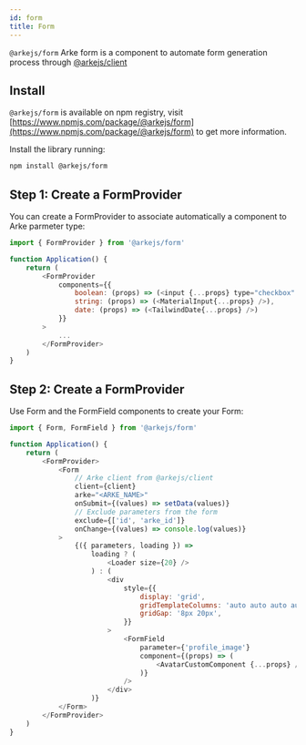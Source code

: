```yaml
---
id: form
title: Form
---
```


`@arkejs/form` Arke form is a component to automate form generation process 
through [@arkejs/client](client-js.md)

## Install

`@arkejs/form` is available on npm registry, visit 
[https://www.npmjs.com/package/@arkejs/form](https://www.npmjs.com/package/@arkejs/form)
to get more information.

Install the library running:

```sh
npm install @arkejs/form
```

## Step 1: Create a FormProvider

You can create a FormProvider to associate automatically a component to Arke parmeter type:

```js
import { FormProvider } from '@arkejs/form'

function Application() {
    return (
        <FormProvider
            components={{
                boolean: (props) => (<input {...props} type="checkbox" />),
                string: (props) => (<MaterialInput{...props} />),
                date: (props) => (<TailwindDate{...props} />)
            }}
        >
            ...
        </FormProvider>
    )
}
```

## Step 2: Create a FormProvider

Use Form and the FormField components to create your Form:

```js
import { Form, FormField } from '@arkejs/form'

function Application() {
    return (
        <FormProvider>
            <Form
                // Arke client from @arkejs/client 
                client={client}
                arke="<ARKE_NAME>"
                onSubmit={(values) => setData(values)}
                // Exclude parameters from the form
                exclude={['id', 'arke_id']}
                onChange={(values) => console.log(values)}
            >
                {({ parameters, loading }) =>
                    loading ? (
                        <Loader size={20} />
                    ) : (
                        <div
                            style={{
                                display: 'grid',
                                gridTemplateColumns: 'auto auto auto auto',
                                gridGap: '8px 20px',
                            }}
                        >
                            <FormField
                                parameter={'profile_image'}
                                component={(props) => (
                                    <AvatarCustomComponent {...props} />
                                )}
                            />
                        </div>
                    )}
            </Form>
        </FormProvider>
    )
}
```